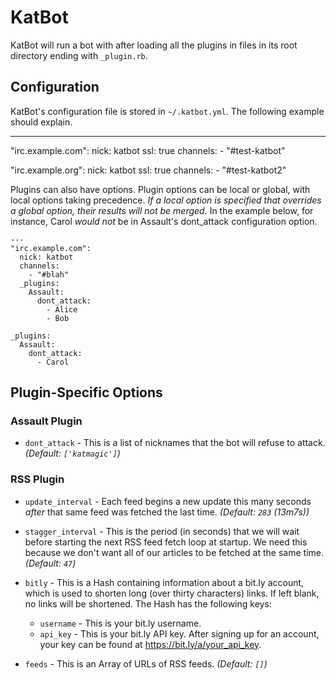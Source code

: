 KatBot
======

KatBot will run a bot with after loading all the plugins in files in its root
directory ending with `_plugin.rb`.

Configuration
-------------

KatBot's configuration file is stored in `~/.katbot.yml`. The following example
should explain.

  ---
  "irc.example.com":
    nick: katbot
    ssl: true
    channels:
    - "#test-katbot"

  "irc.example.org":
    nick: katbot
    ssl: true
    channels:
    - "#test-katbot2"

Plugins can also have options. Plugin options can be local or global, with local
options taking precedence. *If a local option is specified that overrides a
global option, their results will not be merged.* In the example below, for
instance, Carol *would not* be in Assault's dont_attack configuration option.

	---
	"irc.example.com":
	  nick: katbot
	  channels:
	    - "#blah"
	  _plugins:
	    Assault:
	      dont_attack:
	        - Alice
	        - Bob

	_plugins:
	  Assault:
	    dont_attack:
	      - Carol

Plugin-Specific Options
-----------------------

### Assault Plugin ###

- `dont_attack` - This is a list of nicknames that the bot will refuse to
attack. _(Default: `['katmagic']`)_

### RSS Plugin ###

- `update_interval` - Each feed begins a new update this many seconds _after_
that same feed was fetched the last time. _(Default: `283` (13m7s))_

- `stagger_interval` - This is the period (in seconds) that we will wait before starting the next RSS feed fetch loop at startup. We need this because we don't
want all of our articles to be fetched at the same time. _(Default: `47`)_

- `bitly` - This is a Hash containing information about a bit.ly account, which
is used to shorten long (over thirty characters) links. If left blank, no links
will be shortened. The Hash has the following keys:
	- `username` - This is your bit.ly username.
	- `api_key` - This is your bit.ly API key. After signing up for an account,
	your key can be found at <https://bit.ly/a/your_api_key>.

- `feeds` - This is an Array of URLs of RSS feeds. _(Default: `[]`)_
